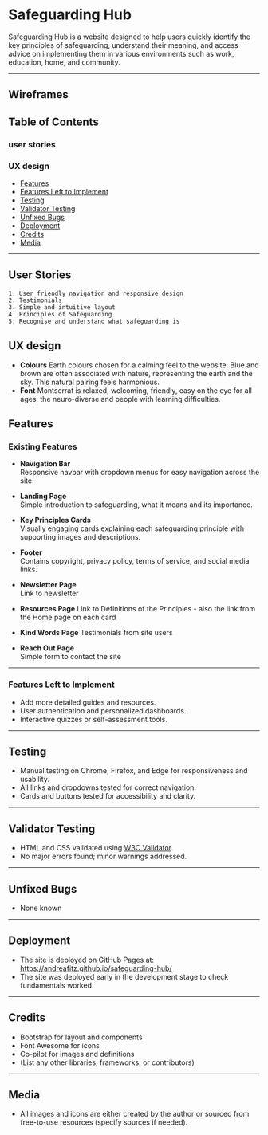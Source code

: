 # Safeguarding Hub

Safeguarding Hub is a website designed to help users quickly identify the key principles of safeguarding, understand their meaning, and access advice on implementing them in various environments such as work, education, home, and community.

---

## Wireframes


## Table of Contents

### user stories
### UX design

- [Features](#features)
- [Features Left to Implement](#features-left-to-implement)
- [Testing](#testing)
- [Validator Testing](#validator-testing)
- [Unfixed Bugs](#unfixed-bugs)
- [Deployment](#deployment)
- [Credits](#credits)
- [Media](#media)

---
## User Stories
    1. User friendly navigation and responsive design
    2. Testimonials
    3. Simple and intuitive layout
    4. Principles of Safeguarding
    5. Recognise and understand what safeguarding is


## UX design
- **Colours**
    Earth colours chosen for a calming feel to the website. Blue and brown are often associated with nature, representing the earth and the sky. This natural pairing feels harmonious.
- **Font**
    Montserrat is relaxed, welcoming, friendly, easy on the eye for all ages, the neuro-diverse and people with learning difficulties.

## Features

### Existing Features

- **Navigation Bar**  
  Responsive navbar with dropdown menus for easy navigation across the site.

- **Landing Page**  
  Simple introduction to safeguarding, what it means and its importance.

- **Key Principles Cards**  
  Visually engaging cards explaining each safeguarding principle with supporting images and descriptions.

- **Footer**  
  Contains copyright, privacy policy, terms of service, and social media links.

- **Newsletter Page**  
  Link to newsletter

- **Resources Page**
  Link to Definitions of the Principles - also the link from the Home page on each card

- **Kind Words Page**
  Testimonials from site users

- **Reach Out Page**  
  Simple form to contact the site

---

### Features Left to Implement

- Add more detailed guides and resources.
- User authentication and personalized dashboards.
- Interactive quizzes or self-assessment tools.

---

## Testing

- Manual testing on Chrome, Firefox, and Edge for responsiveness and usability.
- All links and dropdowns tested for correct navigation.
- Cards and buttons tested for accessibility and clarity.

---

## Validator Testing

- HTML and CSS validated using [W3C Validator](https://validator.w3.org/).
- No major errors found; minor warnings addressed.

---

## Unfixed Bugs

- None known

---

## Deployment

- The site is deployed on GitHub Pages at: https://andreafitz.github.io/safeguarding-hub/
- The site was deployed early in the development stage to check fundamentals worked.

---

## Credits

- Bootstrap for layout and components
- Font Awesome for icons
- Co-pilot for images and definitions
- (List any other libraries, frameworks, or contributors)

---

## Media

- All images and icons are either created by the author or sourced from free-to-use resources (specify sources if needed).


